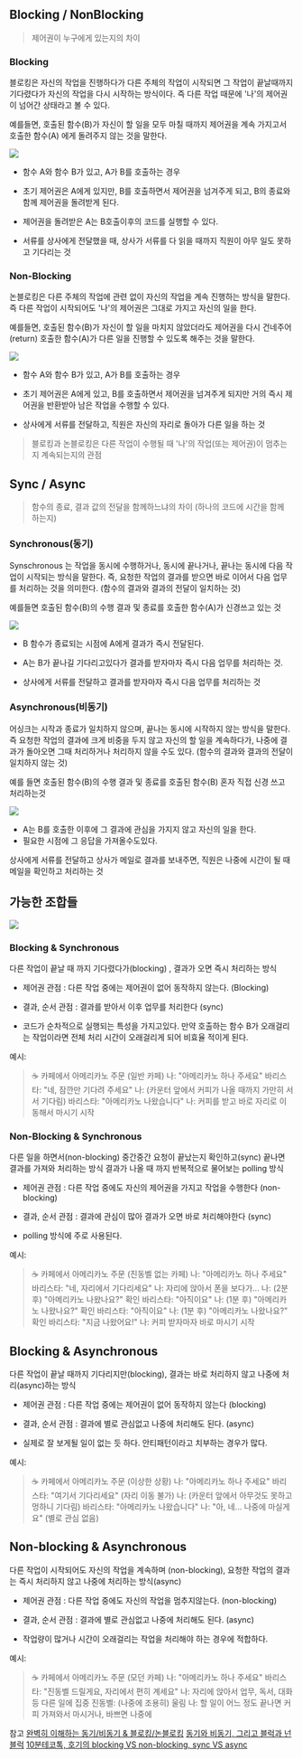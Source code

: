 
## Blocking / NonBlocking

>제어권이 누구에게 있는지의 차이

### Blocking

블로킹은 자신의 작업을 진행하다가 다른 주체의 작업이 시작되면 그 작업이 끝날때까지 기다렸다가 자신의 작업을 다시 시작하는 방식이다. 즉 다른 작업 때문에 '나'의 제어권이 넘어간 상태라고 볼 수 있다.

예를들면, 호출된 함수(B)가 자신이 할 일을 모두 마칠 때까지 제어권을 계속 가지고서 호출한 함수(A) 에게 돌려주지 않는 것을 말한다.

![](https://velog.velcdn.com/images/hyezuu/post/174b71ba-8a05-4a99-bac3-c053d24b2dc1/image.png)

- 함수 A와 함수 B가 있고, A가 B를 호출하는 경우
- 초기 제어권은 A에게 있지만, B를 호출하면서 제어권을 넘겨주게 되고, B의 종료와 함께 제어권을 돌려받게 된다.
- 제어권을 돌려받은 A는 B호출이후의 코드를 실행할 수 있다.

- 서류를 상사에게 전달했을 때, 상사가 서류를 다 읽을 때까지 직원이 아무 일도 못하고 기다리는 것


### Non-Blocking

논블로킹은 다른 주체의 작업에 관련 없이 자신의 작업을 계속 진행하는 방식을 말한다.
즉 다른 작업이 시작되어도 '나'의 제어권은 그대로 가지고 자신의 일을 한다.

예를들면, 호출된 함수(B)가 자신이 할 일을 마치지 않았더라도 제어권을 다시 건네주어 (return) 호출한 함수(A)가 다른 일을 진행할 수 있도록 해주는 것을 말한다.

![](https://velog.velcdn.com/images/hyezuu/post/567a048f-8645-403d-b184-2d4c909d624c/image.png)

- 함수 A와 함수 B가 있고, A가 B를 호출하는 경우
- 초기 제어권은 A에게 있고,  B를 호출하면서 제어권을 넘겨주게 되지만 거의 즉시 제어권을 반환받아 남은 작업을 수행할 수 있다.

- 상사에게 서류를 전달하고, 직원은 자신의 자리로 돌아가 다른 일을 하는 것

>블로킹과 논블로킹은 다른 작업이 수행될 때 '나'의 작업(또는 제어권)이 멈추는지 계속되는지의 관점

## Sync / Async

>함수의 종료, 결과 값의 전달을 함께하느냐의 차이 (하나의 코드에 시간을 함께 하는지)

### Synchronous(동기)

Synschronous 는 작업을 동시에 수행하거나, 동시에 끝나거나, 끝나는 동시에 다음 작업이 시작되는 방식을 말한다.
즉, 요청한 작업의 결과를 받으면 바로 이어서 다음 업무를 처리하는 것을 의미한다.
(함수의 결과와 결과의 전달이 일치하는 것)

예를들면 호출된 함수(B)의 수행 결과 및 종료를 호출한 함수(A)가 신경쓰고 있는 것

![](https://velog.velcdn.com/images/hyezuu/post/f34681ef-9cca-4f67-a7c3-85248b052629/image.png)


- B 함수가 종료되는 시점에 A에게 결과가 즉시 전달된다.
- A는 B가 끝나길 기다리고있다가 결과를 받자마자 즉시 다음 업무를 처리하는 것.

- 상사에게 서류를 전달하고 결과를 받자마자 즉시 다음 업무를 처리하는 것

### Asynchronous(비동기)

어싱크는 시작과 종료가 일치하지 않으며, 끝나는 동시에 시작하지 않는 방식을 말한다.
즉 요청한 작업의 결과에 크게 비중을 두지 않고 자신의 할 일을 계속하다가, 나중에 결과가 돌아오면 그때 처리하거나 처리하지 않을 수도 있다.
(함수의 결과와 결과의 전달이 일치하지 않는 것)

예를 들면 호출된 함수(B)의 수행 결과 및 종료를 호출된 함수(B) 혼자 직접 신경 쓰고 처리하는것

![](https://velog.velcdn.com/images/hyezuu/post/366ba550-d382-4460-8a8a-829fb17b3d09/image.png)


- A는 B를 호출한 이후에 그 결과에 관심을 가지지 않고 자신의 일을 한다.
- 필요한 시점에 그 응답을 가져올수도있다.

상사에게 서류를 전달하고 상사가 메일로 결과를 보내주면, 직원은 나중에 시간이 될 때 메일을 확인하고 처리하는 것

## 가능한 조합들

![](https://velog.velcdn.com/images/hyezuu/post/46c8dd36-275e-45b3-a91a-a209b86f8c96/image.png)


### Blocking & Synchronous

다른 작업이 끝날 때 까지 기다렸다가(blocking) , 결과가 오면 즉시 처리하는 방식

- 제어권 관점 : 다른 작업 중에는 제어권이 없어 동작하지 않는다. (Blocking)
- 결과, 순서 관점 : 결과를 받아서 이후 업무를 처리한다 (sync)

- 코드가 순차적으로 실행되는 특성을 가지고있다. 만약 호출하는 함수 B가 오래걸리는 작업이라면 전체 처리 시간이 오래걸리게 되어 비효율 적이게 된다.

예시:

> ☕ 카페에서 아메리카노 주문 (일반 카페)
나: "아메리카노 하나 주세요"
바리스타: "네, 잠깐만 기다려 주세요"
나: (카운터 앞에서 커피가 나올 때까지 가만히 서서 기다림)
바리스타: "아메리카노 나왔습니다"
나: 커피를 받고 바로 자리로 이동해서 마시기 시작

### Non-Blocking & Synchronous

다른 일을 하면서(non-blocking) 중간중간 요청이 끝났는지 확인하고(sync) 끝나면 결과를 가져와 처리하는 방식
결과가 나올 때 까지 반복적으로 물어보는 polling 방식

- 제어권 관점 : 다른 작업 중에도 자신의 제어권을 가지고 작업을 수행한다 (non-blocking)
- 결과, 순서 관점 : 결과에 관심이 많아 결과가 오면 바로 처리해야한다 (sync)

- polling 방식에 주로 사용된다.

예시:

> ☕ 카페에서 아메리카노 주문 (진동벨 없는 카페)
나: "아메리카노 하나 주세요"
바리스타: "네, 자리에서 기다리세요"
나: 자리에 앉아서 폰을 보다가...
나: (2분 후) "아메리카노 나왔나요?" 확인
바리스타: "아직이요"
나: (1분 후) "아메리카노 나왔나요?" 확인
바리스타: "아직이요"
나: (1분 후) "아메리카노 나왔나요?" 확인
바리스타: "지금 나왔어요!"
나: 커피 받자마자 바로 마시기 시작

## Blocking & Asynchronous

다른 작업이 끝날 때까지 기다리지만(blocking), 결과는 바로 처리하지 않고 나중에 처리(async)하는 방식

- 제어권 관점 : 다른 작업 중에는 제어권이 없어 동작하지 않는다 (blocking)
- 결과, 순서 관점 : 결과에 별로 관심없고 나중에 처리해도 된다. (async)

- 실제로 잘 보게될 일이 없는 듯 하다. 안티패턴이라고 치부하는 경우가 많다.

예시:

> ☕ 카페에서 아메리카노 주문 (이상한 상황)
나: "아메리카노 하나 주세요"
바리스타: "여기서 기다리세요" (자리 이동 불가)
나: (카운터 앞에서 아무것도 못하고 멍하니 기다림)
바리스타: "아메리카노 나왔습니다"
나: "아, 네... 나중에 마실게요" (별로 관심 없음)

## Non-blocking & Asynchronous

다른 작업이 시작되어도 자신의 작업을 계속하며 (non-blocking), 요청한 작업의 결과는 즉시 처리하지 않고 나중에 처리하는 방식(async)

- 제어권 관점 : 다른 작업 중에도 자신의 작업을 멈추지않는다. (non-blocking)
- 결과, 순서 관점 : 결과에 별로 관심없고 나중에 처리해도 된다. (async)

- 작업량이 많거나 시간이 오래걸리는 작업을 처리해야 하는 경우에 적합하다.

예시:

> ☕ 카페에서 아메리카노 주문 (모던 카페)
나: "아메리카노 하나 주세요"
바리스타: "진동벨 드릴게요, 자리에서 편히 계세요"
나: 자리에 앉아서 업무, 독서, 대화 등 다른 일에 집중
진동벨: (나중에 조용히) 울림
나: 할 일이 어느 정도 끝나면 커피 가져와서 마시거나, 바쁘면 나중에

참고
[완벽히 이해하는 동기/비동기 & 블로킹/논블로킹](https://inpa.tistory.com/entry/%F0%9F%91%A9%E2%80%8D%F0%9F%92%BB-%EB%8F%99%EA%B8%B0%EB%B9%84%EB%8F%99%EA%B8%B0-%EB%B8%94%EB%A1%9C%ED%82%B9%EB%85%BC%EB%B8%94%EB%A1%9C%ED%82%B9-%EA%B0%9C%EB%85%90-%EC%A0%95%EB%A6%AC)
[동기와 비동기, 그리고 블럭과 넌블럭](https://musma.github.io/2019/04/17/blocking-and-synchronous.html)
[10분테코톡, 호기의 blocking VS non-blocking, sync VS async](https://www.youtube.com/watch?v=cmBFGSrHKnM)
